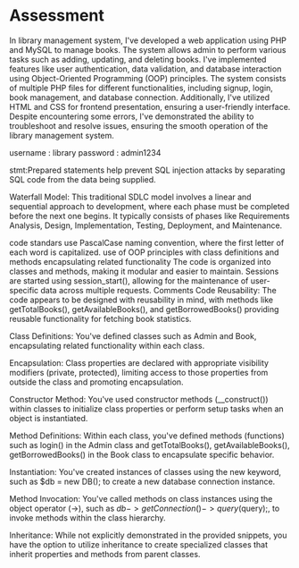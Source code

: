 # Assessment

In  library management system, I've developed a web application using PHP and MySQL to manage books. The system allows admin to perform various tasks such as adding, updating, and deleting books. I've implemented features like user authentication, data validation, and database interaction using Object-Oriented Programming (OOP) principles. The system consists of multiple PHP files for different functionalities, including signup, login, book management, and database connection. Additionally, I've utilized HTML and CSS for frontend presentation, ensuring a user-friendly interface. Despite encountering some errors, I've demonstrated the ability to troubleshoot and resolve issues, ensuring the smooth operation of the library management system.


username : library
password : admin1234


stmt:Prepared statements help prevent SQL injection attacks by separating SQL code from the data being supplied.


Waterfall Model: This traditional SDLC model involves a linear and sequential approach to development, where each phase must be completed before the next one begins. It typically consists of phases like Requirements Analysis, Design, Implementation, Testing, Deployment, and Maintenance.

code standars
 use PascalCase naming convention, where the first letter of each word is capitalized.
  use of OOP principles with class definitions and methods encapsulating related functionality
  The code is organized into classes and methods, making it modular and easier to maintain.
  Sessions are started using session_start(), allowing for the maintenance of user-specific data across multiple requests.
  Comments
  Code Reusability: The code appears to be designed with reusability in mind, with methods like getTotalBooks(), getAvailableBooks(), and getBorrowedBooks() providing reusable functionality for fetching book statistics.



Class Definitions: You've defined classes such as Admin and Book, encapsulating related functionality within each class.

Encapsulation: Class properties are declared with appropriate visibility modifiers (private, protected), limiting access to those properties from outside the class and promoting encapsulation.

Constructor Method: You've used constructor methods (__construct()) within classes to initialize class properties or perform setup tasks when an object is instantiated.

Method Definitions: Within each class, you've defined methods (functions) such as login() in the Admin class and getTotalBooks(), getAvailableBooks(), getBorrowedBooks() in the Book class to encapsulate specific behavior.

Instantiation: You've created instances of classes using the new keyword, such as $db = new DB(); to create a new database connection instance.

Method Invocation: You've called methods on class instances using the object operator (->), such as $db->getConnection()->query($query);, to invoke methods within the class hierarchy.

Inheritance: While not explicitly demonstrated in the provided snippets, you have the option to utilize inheritance to create specialized classes that inherit properties and methods from parent classes.
